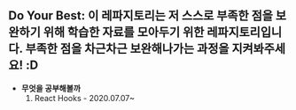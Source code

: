 ## Do Your Best: 이 레파지토리는 저 스스로 부족한 점을 보완하기 위해 학습한 자료를 모아두기 위한 레파지토리입니다. 부족한 점을 차근차근 보완해나가는 과정을 지켜봐주세요! :D

- **무엇을 공부해볼까**
  1. React Hooks - 2020.07.07~
